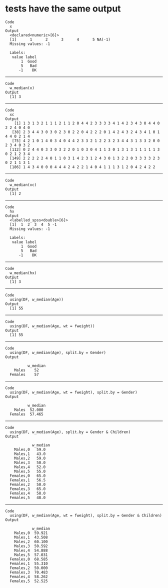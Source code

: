 # tests have the same output

    Code
      x
    Output
      <declared<numeric>[6]>
      [1]      1      2      3      4      5 NA(-1)
      Missing values: -1
      
      Labels:
       value label
           1  Good
           5   Bad
          -1    DK

---

    Code
      w_median(x)
    Output
      [1] 3

---

    Code
      xc
    Output
        [1] 1 3 1 3 2 1 1 1 2 1 1 2 0 4 4 2 3 3 3 3 4 1 4 2 3 4 3 0 4 4 0 2 2 4 0 4 0
       [38] 2 3 4 4 3 0 3 0 2 3 0 2 2 0 4 2 2 2 0 1 4 2 4 3 2 4 3 4 1 0 1 4 4 0 2 1 4
       [75] 4 2 1 0 1 4 0 3 4 0 4 4 2 3 3 2 1 2 2 3 2 3 4 4 3 1 3 3 2 0 0 2 3 4 0 3 2
      [112] 0 2 4 4 0 3 3 0 3 2 2 0 1 0 3 0 4 1 1 3 0 1 3 1 3 1 1 1 1 1 3 0 2 1 2 3 4
      [149] 2 2 2 2 2 4 0 1 1 0 3 1 4 2 3 1 2 4 3 0 1 3 2 2 0 3 3 3 3 2 3 0 2 1 1 3 1
      [186] 1 4 3 4 0 0 0 4 4 4 2 4 2 2 1 4 0 4 1 1 1 3 1 2 0 4 2 4 2 2

---

    Code
      w_median(xc)
    Output
      [1] 2

---

    Code
      hx
    Output
      <labelled_spss<double>[6]>
      [1]  1  2  3  4  5 -1
      Missing values: -1
      
      Labels:
       value label
           1  Good
           5   Bad
          -1    DK

---

    Code
      w_median(hx)
    Output
      [1] 3

---

    Code
      using(DF, w_median(Age))
    Output
      [1] 55

---

    Code
      using(DF, w_median(Age, wt = fweight))
    Output
      [1] 55

---

    Code
      using(DF, w_median(Age), split.by = Gender)
    Output
      
              w_median
        Males    52   
      Females    57   
      

---

    Code
      using(DF, w_median(Age, wt = fweight), split.by = Gender)
    Output
      
              w_median
        Males  52.000 
      Females  57.465 
      

---

    Code
      using(DF, w_median(Age), split.by = Gender & Children)
    Output
      
                w_median
        Males,0   59.0  
        Males,1   43.0  
        Males,2   59.0  
        Males,3   50.0  
        Males,4   52.0  
        Males,5   55.0  
      Females,0   65.0  
      Females,1   56.5  
      Females,2   50.0  
      Females,3   65.0  
      Females,4   58.0  
      Females,5   48.0  
      

---

    Code
      using(DF, w_median(Age, wt = fweight), split.by = Gender & Children)
    Output
      
                w_median
        Males,0  59.921 
        Males,1  43.508 
        Males,2  60.100 
        Males,3  50.592 
        Males,4  54.888 
        Males,5  57.031 
      Females,0  68.585 
      Females,1  55.310 
      Females,2  50.000 
      Females,3  70.483 
      Females,4  58.262 
      Females,5  52.525 
      

